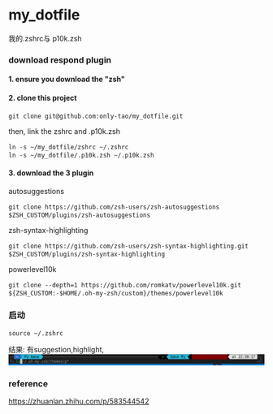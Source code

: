 # my_dotfile
我的.zshrc与 p10k.zsh
### download respond           plugin
#### 1. ensure you download the "zsh"
#### 2. clone this project
```
git clone git@github.com:only-tao/my_dotfile.git
```
then, link the zshrc and .p10k.zsh
```
ln -s ~/my_dotfile/zshrc ~/.zshrc
ln -s ~/my_dotfile/.p10k.zsh ~/.p10k.zsh
```



#### 3. download the 3 plugin

autosuggestions
```
git clone https://github.com/zsh-users/zsh-autosuggestions $ZSH_CUSTOM/plugins/zsh-autosuggestions

```
zsh-syntax-highlighting
```
git clone https://github.com/zsh-users/zsh-syntax-highlighting.git $ZSH_CUSTOM/plugins/zsh-syntax-highlighting

```
powerlevel10k
```
git clone --depth=1 https://github.com/romkatv/powerlevel10k.git ${ZSH_CUSTOM:-$HOME/.oh-my-zsh/custom}/themes/powerlevel10k
```
### 启动
```
source ~/.zshrc
```
结果: 有suggestion,highlight,
![alt text](image.png)
### reference
https://zhuanlan.zhihu.com/p/583544542